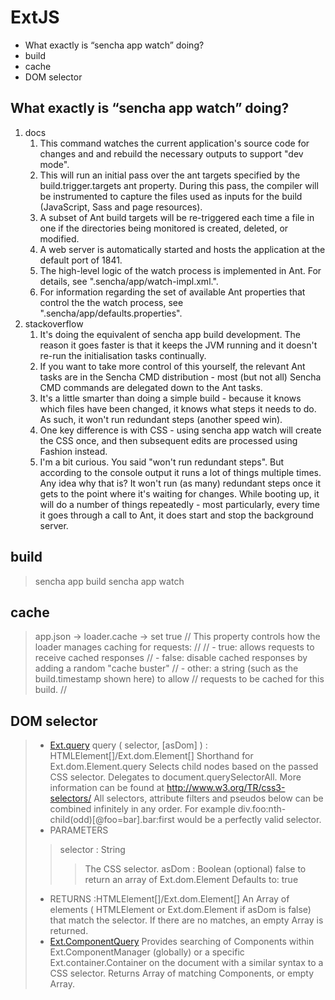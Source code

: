 # ExtJS

<!-- MarkdownTOC -->

- What exactly is “sencha app watch” doing?
- build
- cache
- DOM selector

<!-- /MarkdownTOC -->

## What exactly is “sencha app watch” doing?
1. docs
	1. This command watches the current application's source code for changes and and rebuild the necessary outputs to support "dev mode".
	1. This will run an initial pass over the ant targets specified by the build.trigger.targets ant property. During this pass, the compiler will be instrumented to capture the files used as inputs for the build (JavaScript, Sass and page resources).
	1. A subset of Ant build targets will be re-triggered each time a file in one if the directories being monitored is created, deleted, or modified.
	1. A web server is automatically started and hosts the application at the default port of 1841.
	1. The high-level logic of the watch process is implemented in Ant. For details, see ".sencha/app/watch-impl.xml.".
	1. For information regarding the set of available Ant properties that control the the watch process, see ".sencha/app/defaults.properties".
2. stackoverflow
	1. It's doing the equivalent of sencha app build development. The reason it goes faster is that it keeps the JVM running and it doesn't re-run the initialisation tasks continually.
	2. If you want to take more control of this yourself, the relevant Ant tasks are in the Sencha CMD distribution - most (but not all) Sencha CMD commands are delegated down to the Ant tasks.
	3. It's a little smarter than doing a simple build - because it knows which files have been changed, it knows what steps it needs to do. As such, it won't run redundant steps (another speed win).
	4. One key difference is with CSS - using sencha app watch will create the CSS once, and then subsequent edits are processed using Fashion instead.
	5. I'm a bit curious. You said "won't run redundant steps". But according to the console output it runs a lot of things multiple times. Any idea why that is? It won't run (as many) redundant steps once it gets to the point where it's waiting for changes. While booting up, it will do a number of things repeatedly - most particularly, every time it goes through a call to Ant, it does start and stop the background server.

## build
> sencha app build
> sencha app watch

## cache
> app.json -> loader.cache -> set true
// This property controls how the loader manages caching for requests:
//
//   - true: allows requests to receive cached responses
//   - false: disable cached responses by adding a random "cache buster"
//   - other: a string (such as the build.timestamp shown here) to allow
//     requests to be cached for this build.
//

## DOM selector
> - [Ext.query](http://docs.sencha.com/extjs/6.5.2/modern/Ext.html#method-query)
> query ( selector, [asDom] ) : HTMLElement[]/Ext.dom.Element[] 
> Shorthand for Ext.dom.Element.query
> Selects child nodes based on the passed CSS selector. Delegates to document.querySelectorAll. More information can be found at http://www.w3.org/TR/css3-selectors/
> All selectors, attribute filters and pseudos below can be combined infinitely in any order. For example div.foo:nth-child(odd)[@foo=bar].bar:first would be a perfectly valid selector.
> - PARAMETERS
>> selector :  String
>>> The CSS selector.
>> asDom :  Boolean (optional)
>>> false to return an array of Ext.dom.Element
>> Defaults to: true
> - RETURNS :HTMLElement[]/Ext.dom.Element[]
> An Array of elements ( HTMLElement or Ext.dom.Element if asDom is false) that match the selector. If there are no matches, an empty Array is returned.
> - [Ext.ComponentQuery](http://docs.sencha.com/extjs/6.5.2/modern/Ext.ComponentQuery.html)
> Provides searching of Components within Ext.ComponentManager (globally) or a specific Ext.container.Container on the document with a similar syntax to a CSS selector. Returns Array of matching Components, or empty Array.

